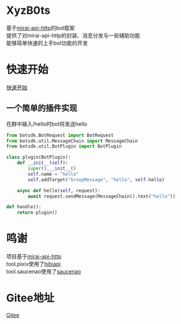 # XyzB0ts
 基于[mirai-api-http](https://github.com/project-mirai/mirai-api-http)的bot框架  
 提供了对mirai-api-http的封装、消息分发与一些辅助功能  
 能够简单快速的上手bot功能的开发


# 快速开始
 [快速开始](docs/HOWTOSTART.MD)


## 一个简单的插件实现
 在群中输入/hello时bot将发送hello  
```python
from botsdk.BotRequest import BotRequest
from botsdk.util.MessageChain import MessageChain
from botsdk.util.BotPlugin import BotPlugin

class plugin(BotPlugin):
    def __init__(self):
        super().__init__()
        self.name = "hello"
        self.addTarget("GroupMessage", "hello", self.hello)

    async def hello(self, request):
        await request.sendMessage(MessageChain().text("hello"))

def handle():
    return plugin()
```


# 鸣谢
 项目基于[mirai-api-http](https://github.com/project-mirai/mirai-api-http)  
 tool.pixiv使用了[hibiapi](https://github.com/mixmoe/HibiAPI)  
 tool.saucenao使用了[saucenao](https://saucenao.com/)


# Gitee地址
 [Gitee](https://gitee.com/d6e3032b/XyzB0ts)